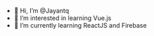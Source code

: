 - 👋 Hi, I’m @Jayantq
- 👀 I’m interested in learning Vue.js
- 🌱 I’m currently learning ReactJS and Firebase
<!---
Jayantq/Jayantq is a ✨ special ✨ repository because its `README.md` (this file) appears on your GitHub profile.
You can click the Preview link to take a look at your changes.
--->
